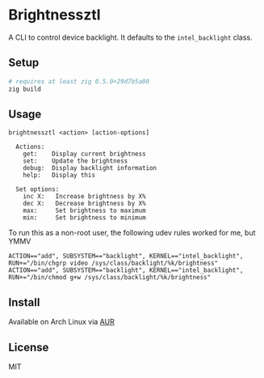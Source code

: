 # Brightnessztl
A CLI to control device backlight. It defaults to the `intel_backlight` class.

## Setup
```sh
# requires at least zig 0.5.0+29d7b5a80
zig build
```

## Usage
```
brightnessztl <action> [action-options]

  Actions:
    get:    Display current brightness
    set:    Update the brightness
    debug:  Display backlight information
    help:   Display this

  Set options:
    inc X:   Increase brightness by X%
    dec X:   Decrease brightness by X%
    max:     Set brightness to maximum
    min:     Set brightness to minimum
```
To run this as a non-root user, the following udev rules worked for me, but YMMV
```
ACTION=="add", SUBSYSTEM=="backlight", KERNEL=="intel_backlight", RUN+="/bin/chgrp video /sys/class/backlight/%k/brightness"
ACTION=="add", SUBSYSTEM=="backlight", KERNEL=="intel_backlight", RUN+="/bin/chmod g+w /sys/class/backlight/%k/brightness"
```

## Install
Available on Arch Linux via [AUR](https://aur.archlinux.org/packages/brightnessztl/)

## License
MIT
